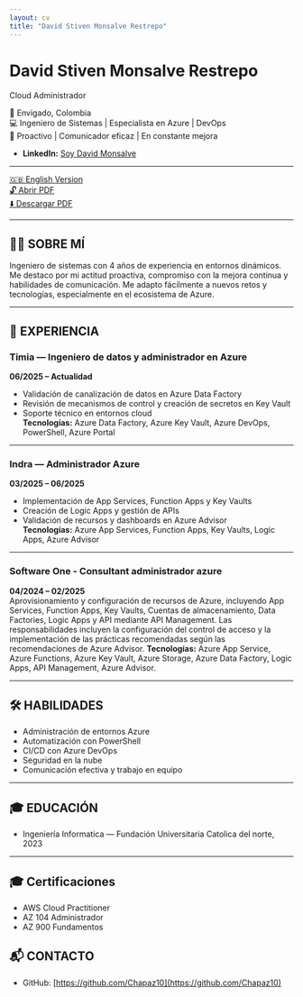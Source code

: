 ```yaml
---
layout: cv
title: "David Stiven Monsalve Restrepo"
---
```



# David Stiven Monsalve Restrepo
  Cloud Administrador

📍 Envigado, Colombia  
💻 Ingeniero de Sistemas | Especialista en Azure | DevOps  
🧠 Proactivo | Comunicador eficaz | En constante mejora
- **LinkedIn:** [Soy David Monsalve](https://www.linkedin.com/in/david-monsalve-a4503418b/)

---
[🇬🇧 English Version](en.md)  
[🔓 Abrir PDF](CVDavidMonsalve.pdf)  
[⬇️ Descargar PDF](CVDavidMonsalve.pdf)

---

## 🧑‍💼 SOBRE MÍ

Ingeniero de sistemas con 4 años de experiencia en entornos dinámicos. Me destaco por mi actitud proactiva, compromiso con la mejora continua y habilidades de comunicación. Me adapto fácilmente a nuevos retos y tecnologías, especialmente en el ecosistema de Azure.

---

## 💼 EXPERIENCIA

### Timia — Ingeniero de datos y administrador en Azure  
**06/2025 – Actualidad**  
- Validación de canalización de datos en Azure Data Factory  
- Revisión de mecanismos de control y creación de secretos en Key Vault  
- Soporte técnico en entornos cloud  
**Tecnologías:** Azure Data Factory, Azure Key Vault, Azure DevOps, PowerShell, Azure Portal

---

### Indra — Administrador Azure  
**03/2025 – 06/2025**  
- Implementación de App Services, Function Apps y Key Vaults  
- Creación de Logic Apps y gestión de APIs  
- Validación de recursos y dashboards en Azure Advisor  
**Tecnologías:** Azure App Services, Function Apps, Key Vaults, Logic Apps, Azure Advisor

---

### Software One - Consultant administrador azure
**04/2024 – 02/2025**  
Aprovisionamiento y configuración de recursos de Azure, incluyendo App Services, Function Apps, Key Vaults, Cuentas de almacenamiento, Data Factories, Logic Apps y API mediante API Management. Las responsabilidades incluyen la configuración del control de acceso y la implementación de las prácticas recomendadas según las recomendaciones de Azure Advisor.
**Tecnologías:** Azure App Service, Azure Functions, Azure Key Vault, Azure Storage, Azure Data Factory, Logic Apps, API Management, Azure Advisor.


---

## 🛠️ HABILIDADES

- Administración de entornos Azure  
- Automatización con PowerShell  
- CI/CD con Azure DevOps  
- Seguridad en la nube  
- Comunicación efectiva y trabajo en equipo

---

## 🎓 EDUCACIÓN

- Ingeniería Informatica — Fundación Universitaria Catolica del norte, 2023

---
## 🎓 Certificaciones
- AWS Cloud Practitioner
- AZ 104 Administrador
- AZ 900 Fundamentos

## 📬 CONTACTO

- GitHub: [https://github.com/Chapaz10](https://github.com/Chapaz10)  

